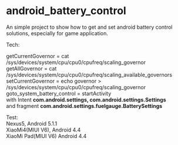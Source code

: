 # android_battery_control
An simple project to show how to get and set android battery control solutions, especially for game application.  
  
Tech:  
  
getCurrentGovernor = cat /sys/devices/system/cpu/cpu0/cpufreq/scaling_governor  
getAllGovernor = cat /sys/devices/system/cpu/cpu0/cpufreq/scaling_available_governors  
setCurrentGovernor = echo governor > /sys/devices/system/cpu/cpu0/cpufreq/scaling_governor  
goto_system_battery_control = startActivity  
    with Intent **com.android.settings, com.android.settings.Settings**  
    and fragment **com.android.settings.fuelgauge.BatterySettings**  
  
Test:  
Nexus5, Android 5.1.1  
XiaoMi4(MIUI V6), Android 4.4  
XiaoMi Pad(MIUI V6) Android 4.4  
